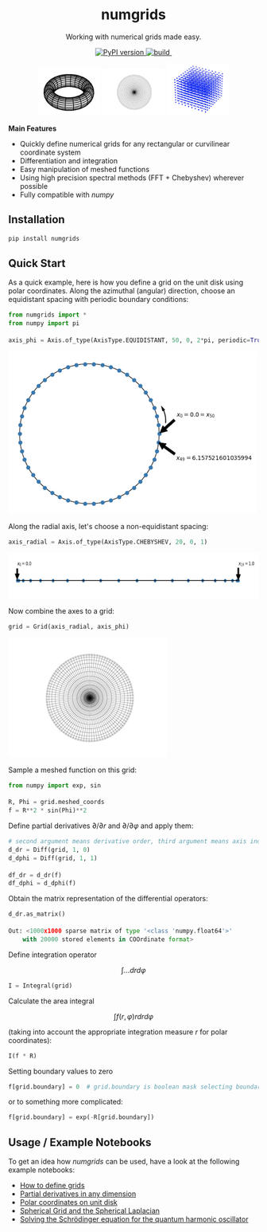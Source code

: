 <h1 align="center">numgrids</h1>
<p align="center"> Working with numerical grids made easy.</p>

<p align="center"><a href="https://badge.fury.io/py/numgrids"> <img src="https://badge.fury.io/py/numgrids.svg" alt="PyPI version"></a><a href=""> <img src="https://github.com/maroba/numgrids/actions/workflows/checks.yml/badge.svg" alt="build"></a><a href="https://codecov.io/gh/maroba/numgrids"> <img src="https://codecov.io/gh/maroba/numgrids/branch/main/graph/badge.svg?token=JNH9SP7BRG" alt=""></a></p>

  <div align="center"><img src="docs/assets/torus.png" width="25%">  <img src="docs/assets/disk320.png" width="25%"> <img src="docs/assets/cubic.png" width="25%"></div>

**Main Features**

- Quickly define numerical grids for any rectangular or curvilinear coordinate system
- Differentiation and integration
- Easy manipulation of meshed functions
- Using high precision spectral methods (FFT + Chebyshev) wherever possible
- Fully compatible with *numpy*

## Installation

```shell
pip install numgrids
```

## Quick Start

As a quick example, here is how you define a grid on the unit disk using polar coordinates.
Along the azimuthal (angular) direction, choose an equidistant spacing with periodic boundary conditions:

```python
from numgrids import *
from numpy import pi

axis_phi = Axis.of_type(AxisType.EQUIDISTANT, 50, 0, 2*pi, periodic=True)
```

<img src="docs/assets/equi_periodic.png" height="326">

Along the radial axis, let's choose a non-equidistant spacing:

```python
axis_radial = Axis.of_type(AxisType.CHEBYSHEV, 20, 0, 1)
```

<img src="docs/assets/cheby.png" height="91">

Now combine the axes to a grid:

```python
grid = Grid(axis_radial, axis_phi)
```
<img src="docs/assets/disk320.png">

Sample a meshed function on this grid:

```python
from numpy import exp, sin

R, Phi = grid.meshed_coords
f = R**2 * sin(Phi)**2
```
Define partial derivatives $\partial/\partial r$ and $\partial/\partial \varphi$ and apply them:

```python
# second argument means derivative order, third argument means axis index:
d_dr = Diff(grid, 1, 0) 
d_dphi = Diff(grid, 1, 1)

df_dr = d_dr(f)
df_dphi = d_dphi(f)
```

Obtain the matrix representation of the differential operators:

```python
d_dr.as_matrix()

Out: <1000x1000 sparse matrix of type '<class 'numpy.float64'>'
	with 20000 stored elements in COOrdinate format>
```


Define integration operator

$$
\int \dots dr d\varphi
$$

```python
I = Integral(grid)
```

Calculate the area integral

$$
\int f(r, \varphi) r dr d\varphi
$$

(taking into account the appropriate integration measure  $r$  for polar coordinates):

```python
I(f * R)
```

Setting boundary values to zero

```python
f[grid.boundary] = 0  # grid.boundary is boolean mask selecting boundary grid points
```

or to something more complicated:

```python
f[grid.boundary] = exp(-R[grid.boundary])
```

## Usage / Example Notebooks

To get an idea how *numgrids* can be used, have a look at the following example notebooks:

- [How to define grids](examples/how-to-define-grids.ipynb)
- [Partial derivatives in any dimension](examples/partial-derivatives.ipynb)
- [Polar coordinates on unit disk](examples/polar-cooordinates-on-unit-disk.ipynb)
- [Spherical Grid and the Spherical Laplacian](examples/spherical-grid.ipynb)
- [Solving the Schrödinger equation for the quantum harmonic oscillator](examples/quantum-harmonic-oscillator.ipynb)
